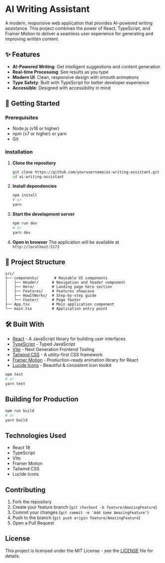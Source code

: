 # AI Writing Assistant

A modern, responsive web application that provides AI-powered writing assistance. This project combines the power of React, TypeScript, and Framer Motion to deliver a seamless user experience for generating and improving written content.

## ✨ Features

- **AI-Powered Writing**: Get intelligent suggestions and content generation
- **Real-time Processing**: See results as you type
- **Modern UI**: Clean, responsive design with smooth animations
- **Type Safety**: Built with TypeScript for better developer experience
- **Accessible**: Designed with accessibility in mind

## 🚀 Getting Started

### Prerequisites

- Node.js (v16 or higher)
- npm (v7 or higher) or yarn
- Git

### Installation

1. **Clone the repository**
   ```bash
   git clone https://github.com/yourusername/ai-writing-assistant.git
   cd ai-writing-assistant
   ```

2. **Install dependencies**
   ```bash
   npm install
   # or
   yarn
   ```

3. **Start the development server**
   ```bash
   npm run dev
   # or
   yarn dev
   ```

4. **Open in browser**
   The application will be available at `http://localhost:5173`

## 🧩 Project Structure

```
src/
├── components/       # Reusable UI components
│   ├── Header/      # Navigation and header component
│   ├── Hero/        # Landing page hero section
│   ├── Features/    # Features showcase
│   ├── HowItWorks/  # Step-by-step guide
│   └── Footer/      # Page footer
├── App.tsx          # Main application component
└── main.tsx         # Application entry point
```

## 🛠️ Built With

- [React](https://reactjs.org/) - A JavaScript library for building user interfaces
- [TypeScript](https://www.typescriptlang.org/) - Typed JavaScript
- [Vite](https://vitejs.dev/) - Next Generation Frontend Tooling
- [Tailwind CSS](https://tailwindcss.com/) - A utility-first CSS framework
- [Framer Motion](https://www.framer.com/motion/) - Production-ready animation library for React
- [Lucide Icons](https://lucide.dev/) - Beautiful & consistent icon toolkit
```bash
npm test
# or
yarn test
```

## Building for Production

```bash
npm run build
# or
yarn build
```

## Technologies Used

- React 18
- TypeScript
- Vite
- Framer Motion
- Tailwind CSS
- Lucide Icons

## Contributing

1. Fork the repository
2. Create your feature branch (`git checkout -b feature/AmazingFeature`)
3. Commit your changes (`git commit -m 'Add some AmazingFeature'`)
4. Push to the branch (`git push origin feature/AmazingFeature`)
5. Open a Pull Request

## License

This project is licensed under the MIT License - see the [LICENSE](LICENSE) file for details.
